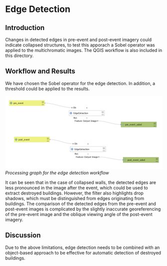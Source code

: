 
# Edge Detection

## Introduction

Changes in detected edges in pre-event and post-event imagery could indicate collapsed structures, to test this apporach a Sobel operator was applied to the multichromatic images. The QGIS workflow is also included in this directory.


## Workflow and Results

We have chosen the Sobel operator for the edge detection. In addition, a threshold could be applied to the results.

![Processing graph of the ](edge_detection_model.png)
*Processing graph for the edge detection workflow*

It can be seen that in the case of collapsed walls, the detected edges are less pronounced in the image after the event, which could be used to extract destroyed buildings. However, the filter also highlights drop shadows, which must be distinguished from edges originating from buildings. The comparison of the detected edges from the pre-event and post-event images is complicated by the slightly inaccurate georeferencing of the pre-event image and the oblique viewing angle of the post-event imagery.


## Discussion

Due to the above limitations, edge detection needs to be combined with an object-based approach to be effective for automatic detection of destroyed buildings.
